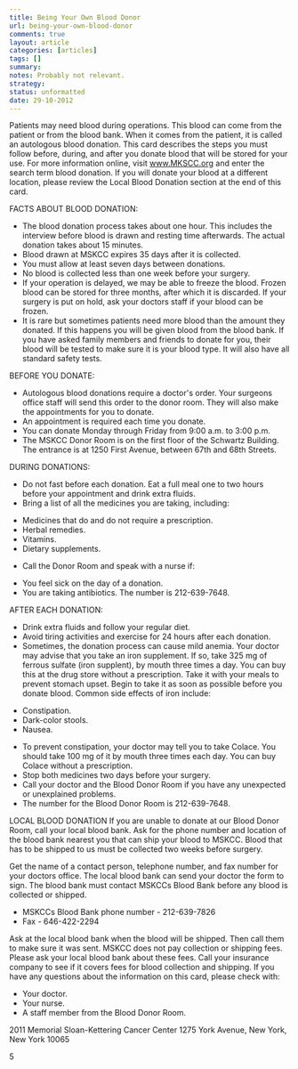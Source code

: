 ```yaml
---
title: Being Your Own Blood Donor 
url: being-your-own-blood-donor
comments: true
layout: article
categories: [articles]
tags: []
summary:
notes: Probably not relevant.
strategy:
status: unformatted 
date: 29-10-2012
---
```

Patients may need blood during operations. This blood can come from the patient or from the blood bank. When it comes from the patient, it is called an autologous blood donation. This card describes the steps you must follow before, during, and after you donate blood that will be stored for your use. For more information online, visit www.MKSCC.org and enter the search term blood donation. If you will donate your blood at a different location, please review the Local Blood Donation section at the end of this card.  

FACTS ABOUT BLOOD DONATION:
* The blood donation process takes about one hour. This includes the interview before blood is drawn and resting time afterwards. The actual donation takes about 15 minutes.
* Blood drawn at MSKCC expires 35 days after it is collected. 
* You must allow at least seven days between donations. 
* No blood is collected less than one week before your surgery.  
* If your operation is delayed, we may be able to freeze the blood. Frozen blood can be stored for three months, after which it is discarded. If your surgery is put on hold, ask your doctors staff if your blood can be frozen.  
* It is rare but sometimes patients need more blood than the amount they donated. If this happens you will be given blood from the blood bank. If you have asked family members and friends to donate for you, their blood will be tested to make sure it is your blood type. It will also have all standard safety tests.  

BEFORE YOU DONATE:
* Autologous blood donations require a doctor's order. Your surgeons office staff will send this order to the donor room. They will also make the appointments for you to donate.
* An appointment is required each time you donate.  
* You can donate Monday through Friday from 9:00 a.m. to 3:00 p.m.  
* The MSKCC Donor Room is on the first floor of the Schwartz Building. The entrance is at 1250 First Avenue, between 67th and 68th Streets.  

DURING DONATIONS: 
* Do not fast before each donation. Eat a full meal one to two hours before your appointment and drink extra fluids.
* Bring a list of all the medicines you are taking, including: 
- Medicines that do and do not require a prescription.
- Herbal remedies.
- Vitamins.
- Dietary supplements. 
* Call the Donor Room and speak with a nurse if:
- You feel sick on the day of a donation.
- You are taking antibiotics. 
The number is 212-639-7648.

AFTER EACH DONATION: 
* Drink extra fluids and follow your regular diet. 
* Avoid tiring activities and exercise for 24 hours after each donation. 
* Sometimes, the donation process can cause mild anemia. Your doctor may advise that you take an iron supplement. If so, take 325 mg of ferrous sulfate (iron supplent), by mouth three times a day. You can buy this at the drug store without a prescription. Take it with your meals to prevent stomach upset. Begin to take it as soon as possible before you donate blood. Common side effects of iron include:
- Constipation. 
- Dark-color stools.
- Nausea. 
* To prevent constipation, your doctor may tell you to take Colace. You should take 100 mg of it by mouth three times each day. You can buy Colace without a prescription. 
* Stop both medicines two days before your surgery.
* Call your doctor and the Blood Donor Room if you have any unexpected or unexplained problems. 
* The number for the Blood Donor Room is 212-639-7648.

LOCAL BLOOD DONATION 
If you are unable to donate at our Blood Donor Room, call your local blood bank. Ask for the phone number and location of the blood bank nearest you that can ship your blood to MSKCC. Blood that has to be shipped to us must be collected two weeks before surgery.  

Get the name of a contact person, telephone number, and fax number for your doctors office. The local blood bank can send your doctor the form to sign. The blood bank must contact MSKCCs Blood Bank before any blood is collected or shipped.  
* MSKCCs Blood Bank phone number - 212-639-7826 
* Fax - 646-422-2294

Ask at the local blood bank when the blood will be shipped. Then call them to make sure it was sent. MSKCC does not pay collection or shipping fees. Please ask your local blood bank about these fees. Call your insurance company to see if it covers fees for blood collection and shipping. If you have any questions about the information on this card, please check with:
* Your doctor. 
* Your nurse. 
* A staff member from the Blood Donor Room.

2011 Memorial Sloan-Kettering Cancer Center
1275 York Avenue, New York, New York 10065




5


